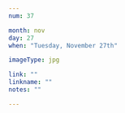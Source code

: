 ```yaml
---
num: 37

month: nov
day: 27
when: "Tuesday, November 27th"

imageType: jpg

link: ""
linkname: ""
notes: ""

---
```


